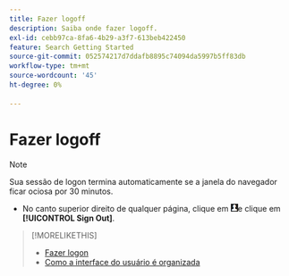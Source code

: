 ```yaml
---
title: Fazer logoff
description: Saiba onde fazer logoff.
exl-id: cebb97ca-8fa6-4b29-a3f7-613beb422450
feature: Search Getting Started
source-git-commit: 052574217d7ddafb8895c74094da5997b5ff83db
workflow-type: tm+mt
source-wordcount: '45'
ht-degree: 0%

---
```


# Fazer logoff

>[!NOTE]
>
>Sua sessão de logon termina automaticamente se a janela do navegador ficar ociosa por 30 minutos.

* No canto superior direito de qualquer página, clique em ![Perfil de usuário](/help/search-social-commerce/assets/user-profile.png "Perfil de usuário")e clique em **[!UICONTROL Sign Out]**.

>[!MORELIKETHIS]
>
>* [Fazer logon](log-in.md)
>* [Como a interface do usuário é organizada](user-interface.md)

